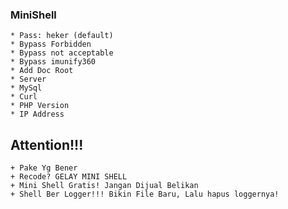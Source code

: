### MiniShell

``` Note
* Pass: heker (default)
* Bypass Forbidden
* Bypass not acceptable
* Bypass imunify360
* Add Doc Root
* Server
* MySql
* Curl
* PHP Version
* IP Address
```

## Attention!!!

```
+ Pake Yg Bener
+ Recode? GELAY MINI SHELL
+ Mini Shell Gratis! Jangan Dijual Belikan
+ Shell Ber Logger!!! Bikin File Baru, Lalu hapus loggernya!
```
